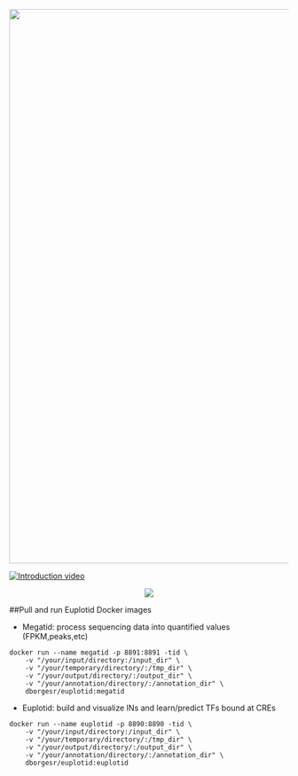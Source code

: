 
<div style="text-align:center"><img src="https://raw.githubusercontent.com/dborgesr/Euplotid/gh-pages/web_euplotid/Title_slide.png" style="width: 1000px;"></div>

[![Introduction video](https://img.youtube.com/vi/VID/0.jpg)](https://www.youtube.com/embed/wNuoL09rqtc)

<div style="text-align:center"><img src="https://raw.githubusercontent.com/dborgesr/Euplotid/gh-pages/web_euplotid/graphical_abstract.png" style="width: 5=800px;"></div>

##Pull and run Euplotid Docker images

* Megatid: process sequencing data into quantified values (FPKM,peaks,etc)
~~~ 
docker run --name megatid -p 8891:8891 -tid \
	-v "/your/input/directory:/input_dir" \
	-v "/your/temporary/directory/:/tmp_dir" \
	-v "/your/output/directory/:/output_dir" \
	-v "/your/annotation/directory/:/annotation_dir" \
	dborgesr/euplotid:megatid
~~~
* Euplotid: build and visualize INs and learn/predict TFs bound at CREs
~~~
docker run --name euplotid -p 8890:8890 -tid \
	-v "/your/input/directory:/input_dir" \
	-v "/your/temporary/directory/:/tmp_dir" \
	-v "/your/output/directory/:/output_dir" \
	-v "/your/annotation/directory/:/annotation_dir" \
	dborgesr/euplotid:euplotid